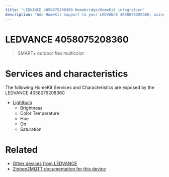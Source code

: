 ```yaml
---
title: "LEDVANCE 4058075208360 Homebridge/HomeKit integration"
description: "Add HomeKit support to your LEDVANCE 4058075208360, using Homebridge, Zigbee2MQTT and homebridge-z2m."
---
```

<!---
This file has been GENERATED using src/docgen/docgen.ts
DO NOT EDIT THIS FILE MANUALLY!
-->
# LEDVANCE 4058075208360
> SMART+ outdoor flex multicolor


# Services and characteristics
The following HomeKit Services and Characteristics are exposed by
the LEDVANCE 4058075208360

* [Lightbulb](../../light.md)
  * Brightness
  * Color Temperature
  * Hue
  * On
  * Saturation


# Related
* [Other devices from LEDVANCE](../index.md#ledvance)
* [Zigbee2MQTT documentation for this device](https://www.zigbee2mqtt.io/devices/4058075208360.html)